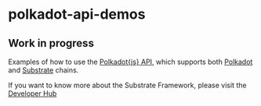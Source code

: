 # polkadot-api-demos
## Work in progress
Examples of how to use the [Polkadot{js} API](https://github.com/polkadot-js/api), which supports both [Polkadot](https://github.com/paritytech/polkadot) and [Substrate](https://github.com/paritytech/substrate) chains.

If you want to know more about the Substrate Framework, please visit the [Developer Hub](https://substrate.readme.io/docs)
